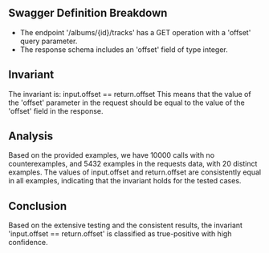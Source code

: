 ## Swagger Definition Breakdown
- The endpoint '/albums/{id}/tracks' has a GET operation with a 'offset' query parameter.
- The response schema includes an 'offset' field of type integer.

## Invariant
The invariant is: input.offset == return.offset
This means that the value of the 'offset' parameter in the request should be equal to the value of the 'offset' field in the response.

## Analysis
Based on the provided examples, we have 10000 calls with no counterexamples, and 5432 examples in the requests data, with 20 distinct examples. The values of input.offset and return.offset are consistently equal in all examples, indicating that the invariant holds for the tested cases.

## Conclusion
Based on the extensive testing and the consistent results, the invariant 'input.offset == return.offset' is classified as true-positive with high confidence.
